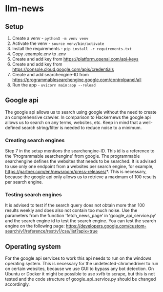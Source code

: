# llm-news

## Setup
1. Create a venv - `python3 -m venv venv`
2. Activate the venv - `source venv/bin/activate`
3. Install the requirements - `pip install -r requirements.txt`
4. Copy .example.env to .env
5. Create and add key from https://platform.openai.com/api-keys
6. Create and add key from https://console.cloud.google.com/apis/credentials
7. Create and add searchengine-ID from https://programmablesearchengine.google.com/controlpanel/all
8. Run the app - `uvicorn main:app --reload`

## Google api
The google api allows us to search using google without the need to create an comprehensive crawler. In comparison to Hackernews the google api allows us to search on any terms, websites, etc. Keep in mind that a well-defined search string/filter is needed to reduce noise to a minimum.

### Creating search engines
Step 7 in the setup mentions the searchengine-ID. This id is a reference to the 'Programmable searchengine' from google. The programmable searchengine defines the websites that needs to be searched. It is advised to use only one endpoint from a websites per search engine, for example, https://gartner.com/en/newsroom/press-releases/*. This is necessary, because the google api only allows us to retrieve a maximum of 100 results per search engine.

### Testing search engines
It is advised to test if the search query does not obtain more than 100 results weekly and does also not contain too much noise. Use the parameters from the function 'fetch_news_page' in 'google_api_service.py' and the search engine id to test the search engine. You can test the search engine on the following page: https://developers.google.com/custom-search/v1/reference/rest/v1/cse/list?apix=true

## Operating system
For the google api services to work this api needs to run on the windows operating system. This is necessary for the undetected-chromedriver to run on certain websites, because we use GUI to bypass any bot detection. On Ubuntu or Docker it might be possible to use xvfb to scrape, but this is not tested and the code structure of google_api_service.py should be changed accordingly.